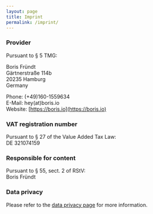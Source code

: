 ```yaml
---
layout: page
title: Imprint
permalink: /imprint/
---
```


### Provider
Pursuant to § 5 TMG:

Boris Fründt<br>
Gärtnerstraße 114b<br>
20235 Hamburg<br>
Germany

Phone: (+49)160-1559634<br>
E-Mail: hey(at)boris.io<br>
Website: [https://boris.io](https://boris.io)

### VAT registration number
Pursuant to § 27 of the Value Added Tax Law:<br>
DE 321074159

### Responsible for content
Pursuant to § 55, sect. 2 of RStV:<br>
Boris Fründt

### Data privacy
Please refer to the [data privacy page](/data-privacy) for more information.
